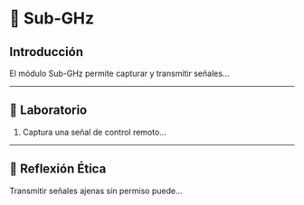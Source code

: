# 📡 Sub-GHz

## Introducción
El módulo Sub-GHz permite capturar y transmitir señales...

---
## 🧪 Laboratorio
1. Captura una señal de control remoto...

---
## 🤔 Reflexión Ética
Transmitir señales ajenas sin permiso puede...
